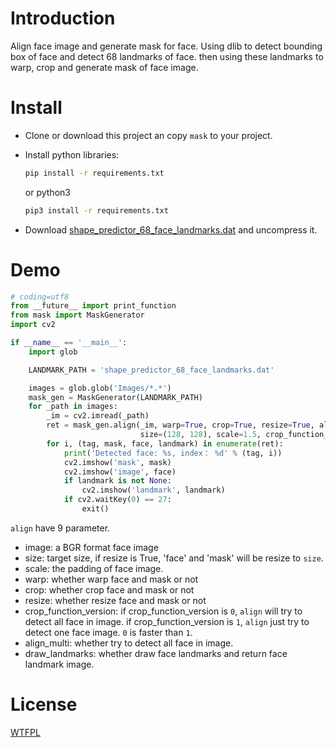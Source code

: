 # Introduction
Align face image and generate mask for face. Using dlib 
to detect bounding box of face and detect 68 landmarks 
of face. then using these landmarks to warp, crop and 
generate mask of face image.

# Install

* Clone or download this project an copy `mask` to your 
project.

* Install python libraries:
    ```bash
    pip install -r requirements.txt
    ```
    or python3
    ```bash
    pip3 install -r requirements.txt
    ```

* Download [shape_predictor_68_face_landmarks.dat](http://dlib.net/files/shape_predictor_68_face_landmarks.dat.bz2) 
and uncompress it.

# Demo

```python
# coding=utf8
from __future__ import print_function
from mask import MaskGenerator
import cv2

if __name__ == '__main__':
    import glob

    LANDMARK_PATH = 'shape_predictor_68_face_landmarks.dat'

    images = glob.glob('Images/*.*')
    mask_gen = MaskGenerator(LANDMARK_PATH)
    for _path in images:
        _im = cv2.imread(_path)
        ret = mask_gen.align(_im, warp=True, crop=True, resize=True, align_multi=True, draw_landmarks=False,
                             size=(128, 128), scale=1.5, crop_function_version=0)
        for i, (tag, mask, face, landmark) in enumerate(ret):
            print('Detected face: %s, index： %d' % (tag, i))
            cv2.imshow('mask', mask)
            cv2.imshow('image', face)
            if landmark is not None:
                cv2.imshow('landmark', landmark)
            if cv2.waitKey(0) == 27:
                exit()

```

`align` have 9 parameter. 

* image: a BGR format face image
* size: target size, if resize is True, 'face' and 'mask'
will be resize to `size`.
* scale: the padding of face image.
* warp: whether warp face and mask or not
* crop: whether crop face and mask or not
* resize: whether resize face and mask or not
* crop_function_version: if crop_function_version is `0`, 
`align` will try to detect all face in image. if 
crop_function_version is `1`, `align` just try to detect
one face image. `0` is faster than `1`.
* align_multi: whether try to detect all face in image.
* draw_landmarks: whether draw face landmarks and return 
face landmark image.

# License

[WTFPL](http://www.wtfpl.net/)